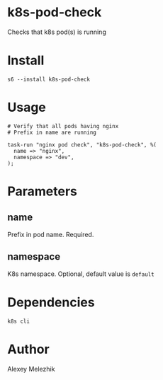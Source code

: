 # k8s-pod-check

Checks that k8s pod(s) is running

# Install

    s6 --install k8s-pod-check

# Usage

    # Verify that all pods having nginx 
    # Prefix in name are running

    task-run "nginx pod check", "k8s-pod-check", %(
      name => "nginx",
      namespace => "dev",
    );

# Parameters

## name

Prefix in pod name. Required.

## namespace

K8s namespace. Optional, default value is `default`

# Dependencies

`k8s cli`

# Author

Alexey Melezhik


